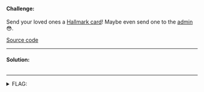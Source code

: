 #### Challenge:

Send your loved ones a [Hallmark card](https://hallmark.web.actf.co/)! Maybe even send one to the [admin](https://admin-bot.actf.co/hallmark) 😳.

[Source code](./dist.tar.gz ":ignore")


---

#### Solution:

```
```

---

<details><summary>FLAG:</summary>

```
actf{the_adm1n_has_rece1ved_y0ur_card_cefd0aac23a38d33}
```

</details>
<br/>
